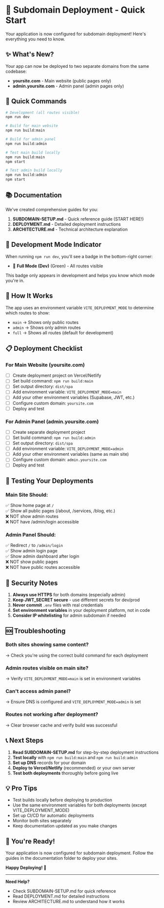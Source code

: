 # 🚀 Subdomain Deployment - Quick Start

Your application is now configured for subdomain deployment! Here's everything you need to know.

## ✨ What's New?

Your app can now be deployed to two separate domains from the same codebase:
- **yoursite.com** - Main website (public pages only)
- **admin.yoursite.com** - Admin panel (admin pages only)

## 🎯 Quick Commands

```bash
# Development (all routes visible)
npm run dev

# Build for main website
npm run build:main

# Build for admin panel
npm run build:admin

# Test main build locally
npm run build:main
npm start

# Test admin build locally
npm run build:admin
npm start
```

## 📚 Documentation

We've created comprehensive guides for you:

1. **SUBDOMAIN-SETUP.md** - Quick reference guide (START HERE!)
2. **DEPLOYMENT.md** - Detailed deployment instructions
3. **ARCHITECTURE.md** - Technical architecture explanation

## 🎨 Development Mode Indicator

When running `npm run dev`, you'll see a badge in the bottom-right corner:
- 🚀 **Full Mode (Dev)** (Green) - All routes visible

This badge only appears in development and helps you know which mode you're in.

## 🔧 How It Works

The app uses an environment variable `VITE_DEPLOYMENT_MODE` to determine which routes to show:

- `main` → Shows only public routes
- `admin` → Shows only admin routes  
- `full` → Shows all routes (default for development)

## 📋 Deployment Checklist

### For Main Website (yoursite.com)

- [ ] Create deployment project on Vercel/Netlify
- [ ] Set build command: `npm run build:main`
- [ ] Set output directory: `dist/spa`
- [ ] Add environment variable: `VITE_DEPLOYMENT_MODE=main`
- [ ] Add your other environment variables (Supabase, JWT, etc.)
- [ ] Configure custom domain: `yoursite.com`
- [ ] Deploy and test

### For Admin Panel (admin.yoursite.com)

- [ ] Create separate deployment project
- [ ] Set build command: `npm run build:admin`
- [ ] Set output directory: `dist/spa`
- [ ] Add environment variable: `VITE_DEPLOYMENT_MODE=admin`
- [ ] Add your other environment variables (same as main site)
- [ ] Configure custom domain: `admin.yoursite.com`
- [ ] Deploy and test

## 🧪 Testing Your Deployments

### Main Site Should:
✅ Show home page at `/`  
✅ Show all public pages (/about, /services, /blog, etc.)  
❌ NOT show admin routes  
❌ NOT have /admin/login accessible

### Admin Panel Should:
✅ Redirect `/` to `/admin/login`  
✅ Show admin login page  
✅ Show admin dashboard after login  
❌ NOT show public pages  
❌ NOT have public routes accessible

## 🔐 Security Notes

1. **Always use HTTPS** for both domains (especially admin)
2. **Keep JWT_SECRET secure** - use different secrets for dev/prod
3. **Never commit** `.env` files with real credentials
4. **Set environment variables** in your deployment platform, not in code
5. **Consider IP whitelisting** for admin subdomain if needed

## 🆘 Troubleshooting

### Both sites showing same content?
→ Check you're using the correct build command for each deployment

### Admin routes visible on main site?
→ Verify `VITE_DEPLOYMENT_MODE=main` is set in environment variables

### Can't access admin panel?
→ Ensure DNS is configured and `VITE_DEPLOYMENT_MODE=admin` is set

### Routes not working after deployment?
→ Clear browser cache and verify build was successful

## 📞 Next Steps

1. **Read SUBDOMAIN-SETUP.md** for step-by-step deployment instructions
2. **Test locally** with `npm run build:main` and `npm run build:admin`
3. **Set up DNS** records for your domain
4. **Deploy to Vercel/Netlify** (recommended) or your own server
5. **Test both deployments** thoroughly before going live

## 💡 Pro Tips

- Test builds locally before deploying to production
- Use the same environment variables for both deployments (except VITE_DEPLOYMENT_MODE)
- Set up CI/CD for automatic deployments
- Monitor both sites separately
- Keep documentation updated as you make changes

## 🎉 You're Ready!

Your application is now configured for subdomain deployment. Follow the guides in the documentation folder to deploy your sites.

**Happy Deploying! 🚀**

---

**Need Help?**
- Check SUBDOMAIN-SETUP.md for quick reference
- Read DEPLOYMENT.md for detailed instructions
- Review ARCHITECTURE.md to understand how it works

